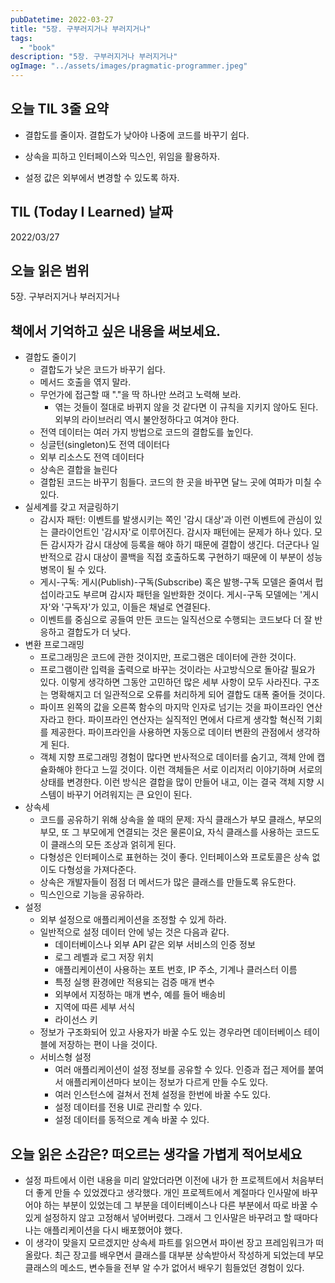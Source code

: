 ```yaml
---
pubDatetime: 2022-03-27
title: "5장. 구부러지거나 부러지거나"
tags:
  - "book"
description: "5장. 구부러지거나 부러지거나"
ogImage: "../assets/images/pragmatic-programmer.jpeg"
---
```


## 오늘 TIL 3줄 요약

- 결합도를 줄이자. 결합도가 낮아야 나중에 코드를 바꾸기 쉽다.

- 상속을 피하고 인터페이스와 믹스인, 위임을 활용하자.

- 설정 값은 외부에서 변경할 수 있도록 하자.

## TIL (Today I Learned) 날짜

2022/03/27

## 오늘 읽은 범위

5장. 구부러지거나 부러지거나

## 책에서 기억하고 싶은 내용을 써보세요.

- 결합도 줄이기
  - 결합도가 낮은 코드가 바꾸기 쉽다.
  - 메서드 호출을 엮지 말라.
  - 무언가에 접근할 때 "."을 딱 하나만 쓰려고 노력해 보라.
    - 엮는 것들이 절대로 바뀌지 않을 것 같다면 이 규칙을 지키지 않아도 된다. 외부의 라이브러리 역시 불안정하다고 여겨야 한다.
  - 전역 데이터는 여러 가지 방법으로 코드의 결합도를 높인다.
  - 싱글턴(singleton)도 전역 데이터다
  - 외부 리소스도 전역 데이터다
  - 상속은 결합을 늘린다
  - 결합된 코드는 바꾸기 힘들다. 코드의 한 곳을 바꾸면 달느 곳에 여파가 미칠 수 있다.
- 실세계를 갖고 저글링하기
  - 감시자 패턴: 이벤트를 발생시키는 쪽인 '감시 대상'과 이런 이벤트에 관심이 있는 클라이언트인 '감시자'로 이루어진다. 감시자 패턴에는 문제가 하나 있다. 모든 감시자가 감시 대상에 등록을 해야 하기 때문에 결합이 생긴다. 더군다나 일반적으로 감시 대상이 콜백을 직접 호출하도록 구현하기 때문에 이 부분이 성능 병목이 될 수 있다.
  - 게시-구독: 게시(Publish)-구독(Subscribe) 혹은 발행-구독 모델은 줄여서 펍섭이라고도 부르며 감시자 패턴을 일반화한 것이다. 게시-구독 모델에는 '게시자'와 '구독자'가 있고, 이들은 채널로 연결된다.
  - 이벤트를 중심으로 공들여 만든 코드는 일직선으로 수행되는 코드보다 더 잘 반응하고 결합도가 더 낮다.
- 변환 프로그래밍
  - 프로그래밍은 코드에 관한 것이지만, 프로그램은 데이터에 관한 것이다.
  - 프로그램이란 입력을 출력으로 바꾸는 것이라는 사고방식으로 돌아갈 필요가 있다. 이렇게 생각하면 그동안 고민하던 많은 세부 사항이 모두 사라진다. 구조는 명확해지고 더 일관적으로 오류를 처리하게 되어 결합도 대폭 줄어들 것이다.
  - 파이프 왼쪽의 값을 오른쪽 함수의 마지막 인자로 넘기는 것을 파이프라인 연산자라고 한다. 파이프라인 연산자는 실직적인 면에서 다르게 생각할 혁신적 기회를 제공한다. 파이프라인을 사용하면 자동으로 데이터 변환의 관점에서 생각하게 된다.
  - 객체 지향 프로그래밍 경험이 많다면 반사적으로 데이터를 숨기고, 객체 안에 캡슐화해야 한다고 느낄 것이다. 이런 객체들은 서로 이리저리 이야기하며 서로의 상태를 변경한다. 이런 방식은 결합을 많이 만들어 내고, 이는 결국 객체 지향 시스템이 바꾸기 어려워지는 큰 요인이 된다.
- 상속세
  - 코드를 공유하기 위해 상속을 쓸 때의 문제: 자식 클래스가 부모 클래스, 부모의 부모, 또 그 부모에게 연결되는 것은 물론이요, 자식 클래스를 사용하는 코드도 이 클래스의 모든 조상과 얽히게 된다.
  - 다형성은 인터페이스로 표현하는 것이 좋다. 인터페이스와 프로토콜은 상속 없이도 다형성을 가져다준다.
  - 상속은 개발자들이 점점 더 메서드가 많은 클래스를 만들도록 유도한다.
  - 믹스인으로 기능을 공유하라.
- 설정
  - 외부 설정으로 애플리케이션을 조정할 수 있게 하라.
  - 일반적으로 설정 데이터 안에 넣는 것은 다음과 같다.
    - 데이터베이스나 외부 API 같은 외부 서비스의 인증 정보
    - 로그 레벨과 로그 저장 위치
    - 애플리케이션이 사용하는 포트 번호, IP 주소, 기계나 클러스터 이름
    - 특정 실행 환경에만 적용되는 검증 매개 변수
    - 외부에서 지정하는 매개 변수, 예를 들어 배송비
    - 지역에 따른 세부 서식
    - 라이선스 키
  - 정보가 구조화되어 있고 사용자가 바꿀 수도 있는 경우라면 데이터베이스 테이블에 저장하는 편이 나을 것이다.
  - 서비스형 설정
    - 여러 애플리케이션이 설정 정보를 공유할 수 있다. 인증과 접근 제어를 붙여서 애플리케이션마다 보이는 정보가 다르게 만들 수도 있다.
    - 여러 인스턴스에 걸쳐서 전체 설정을 한번에 바꿀 수도 있다.
    - 설정 데이터를 전용 UI로 관리할 수 있다.
    - 설정 데이터를 동적으로 계속 바꿀 수 있다.

## 오늘 읽은 소감은? 떠오르는 생각을 가볍게 적어보세요

- 설정 파트에서 이런 내용을 미리 알았더라면 이전에 내가 한 프로젝트에서 처음부터 더 좋게 만들 수 있었겠다고 생각했다. 개인 프로젝트에서 계절마다 인사말에 바꾸어야 하는 부분이 있었는데 그 부분을 데이터베이스나 다른 부분에서 따로 바꿀 수 있게 설정하지 않고 고정해서 넣어버렸다. 그래서 그 인사말은 바꾸려고 할 때마다 나는 애플리케이션을 다시 배포했어야 했다.
- 이 생각이 맞을지 모르겠지만 상속세 파트를 읽으면서 파이썬 장고 프레임워크가 떠올랐다. 최근 장고를 배우면서 클래스를 대부분 상속받아서 작성하게 되었는데 부모 클래스의 메소드, 변수들을 전부 알 수가 없어서 배우기 힘들었던 경험이 있다.

